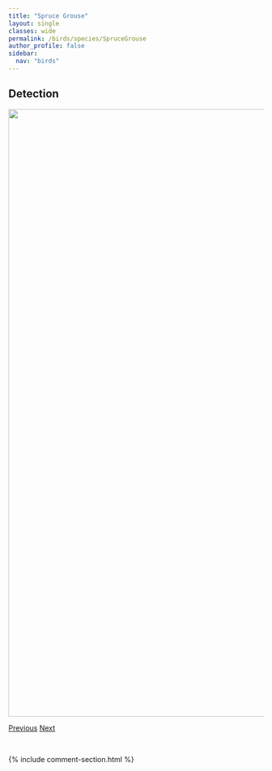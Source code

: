 ```yaml
---
title: "Spruce Grouse"
layout: single
classes: wide
permalink: /birds/species/SpruceGrouse
author_profile: false
sidebar:
  nav: "birds"
---
```


<h2>Detection</h2>

<a href="https://drive.google.com/uc?export=view&id=1eOD3sf3DewNdm4OGW9Ux2vMhBSydxnXH">
<img src="https://drive.google.com/uc?export=view&id=1eOD3sf3DewNdm4OGW9Ux2vMhBSydxnXH" height = "1200" width = "800">
</a>

<a href="/birds/species/SongSparrow/" class="pagination--pager" title="Song Sparrow">Previous</a> <a href="/birds/species/SpraguesPipit/" class="pagination--pager" title="Sprague's Pipit">Next</a>

<p>&nbsp;</p>

{% include comment-section.html %}
